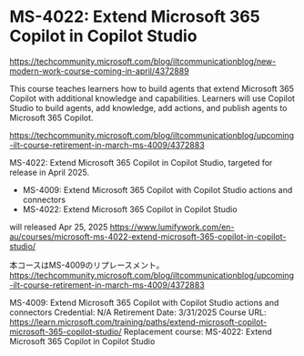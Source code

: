 # MS-4022: Extend Microsoft 365 Copilot in Copilot Studio



https://techcommunity.microsoft.com/blog/iltcommunicationblog/new-modern-work-course-coming-in-april/4372889

This course teaches learners how to build agents that extend Microsoft 365 Copilot with additional knowledge and capabilities. Learners will use Copilot Studio to build agents, add knowledge, add actions, and publish agents to Microsoft 365 Copilot.

https://techcommunity.microsoft.com/blog/iltcommunicationblog/upcoming-ilt-course-retirement-in-march-ms-4009/4372883

MS-4022: Extend Microsoft 365 Copilot in Copilot Studio, targeted for release in April 2025.


- MS-4009: Extend Microsoft 365 Copilot with Copilot Studio actions and connectors
- MS-4022: Extend Microsoft 365 Copilot in Copilot Studio

will released Apr 25, 2025
https://www.lumifywork.com/en-au/courses/microsoft-ms-4022-extend-microsoft-365-copilot-in-copilot-studio/

本コースはMS-4009のリプレースメント。
https://techcommunity.microsoft.com/blog/iltcommunicationblog/upcoming-ilt-course-retirement-in-march-ms-4009/4372883

MS-4009: Extend Microsoft 365 Copilot with Copilot Studio actions and connectors
Credential: N/A
Retirement Date: 3/31/2025
Course URL: https://learn.microsoft.com/training/paths/extend-microsoft-copilot-microsoft-365-copilot-studio/
Replacement course: MS-4022: Extend Microsoft 365 Copilot in Copilot Studio


